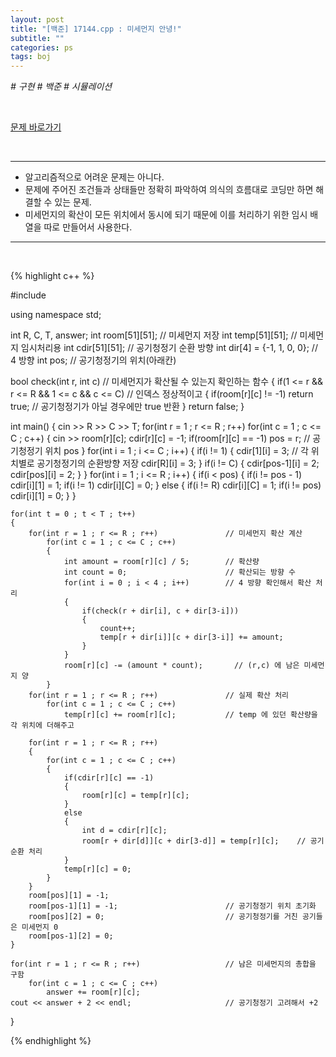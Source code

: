 ```yaml
---
layout: post
title: "[백준] 17144.cpp : 미세먼지 안녕!"
subtitle: ""
categories: ps
tags: boj
---
```


*# 구현 # 백준 # 시뮬레이션*

<br>

[문제 바로가기](https://www.acmicpc.net/problem/17144)

<br>

---

- 알고리즘적으로 어려운 문제는 아니다.
- 문제에 주어진 조건들과 상태들만 정확히 파악하여 의식의 흐름대로 코딩만 하면 해결할 수 있는 문제.
- 미세먼지의 확산이 모든 위치에서 동시에 되기 때문에 이를 처리하기 위한 임시 배열을 따로 만들어서 사용한다.

---
<br>

{% highlight c++ %}

#include <iostream>

using namespace std;

int R, C, T, answer;
int room[51][51];           // 미세먼지 저장
int temp[51][51];           // 미세먼지 임시처리용
int cdir[51][51];           // 공기청정기 순환 방향
int dir[4] = {-1, 1, 0, 0}; // 4 방향
int pos;                    // 공기청정기의 위치(아래칸)

bool check(int r, int c)                            // 미세먼지가 확산될 수 있는지 확인하는 함수
{
    if(1 <= r && r <= R && 1 <= c && c <= C)        // 인덱스 정상적이고
    {
        if(room[r][c] != -1) return true;           // 공기청정기가 아닐 경우에만 true 반환
    }
    return false;
}

int main()
{
    cin >> R >> C >> T;
    for(int r = 1 ; r <= R ; r++)
        for(int c = 1 ; c <= C ; c++)
        {
            cin >> room[r][c];
            cdir[r][c] = -1;
            if(room[r][c] == -1) pos = r;           // 공기청정기 위치 pos
        }
    for(int i = 1 ; i <= C ; i++)
    {
        if(i != 1)
        {
            cdir[1][i] = 3;                         // 각 위치별로 공기청정기의 순환방향 저장
            cdir[R][i] = 3;
        }
        if(i != C)
        {
            cdir[pos-1][i] = 2;
            cdir[pos][i] = 2;
        }
    }
    for(int i = 1 ; i <= R ; i++)
    {
        if(i < pos)
        {
            if(i != pos - 1) cdir[i][1] = 1;
            if(i != 1) cdir[i][C] = 0;
        }
        else
        {
            if(i != R) cdir[i][C] = 1;
            if(i != pos) cdir[i][1] = 0;
        }
    }

    for(int t = 0 ; t < T ; t++)
    {
        for(int r = 1 ; r <= R ; r++)               // 미세먼지 확산 계산
            for(int c = 1 ; c <= C ; c++)
            {
                int amount = room[r][c] / 5;        // 확산량
                int count = 0;                      // 확산되는 방향 수
                for(int i = 0 ; i < 4 ; i++)        // 4 방향 확인해서 확산 처리
                {
                    if(check(r + dir[i], c + dir[3-i]))
                    {
                        count++;
                        temp[r + dir[i]][c + dir[3-i]] += amount;
                    }
                }
                room[r][c] -= (amount * count);       // (r,c) 에 남은 미세먼지 양
            }
        for(int r = 1 ; r <= R ; r++)               // 실제 확산 처리
            for(int c = 1 ; c <= C ; c++)
                temp[r][c] += room[r][c];           // temp 에 있던 확산량을 각 위치에 더해주고

        for(int r = 1 ; r <= R ; r++)
        {
            for(int c = 1 ; c <= C ; c++)
            {
                if(cdir[r][c] == -1)
                {
                    room[r][c] = temp[r][c];
                }
                else
                {
                    int d = cdir[r][c];
                    room[r + dir[d]][c + dir[3-d]] = temp[r][c];    // 공기 순환 처리
                }
                temp[r][c] = 0;
            }
        }
        room[pos][1] = -1;
        room[pos-1][1] = -1;                        // 공기청정기 위치 초기화
        room[pos][2] = 0;                           // 공기청정기를 거친 공기들은 미세먼지 0
        room[pos-1][2] = 0;
    }

    for(int r = 1 ; r <= R ; r++)                   // 남은 미세먼지의 총합을 구함
        for(int c = 1 ; c <= C ; c++)
            answer += room[r][c];
    cout << answer + 2 << endl;                     // 공기청정기 고려해서 +2
}

{% endhighlight %}

